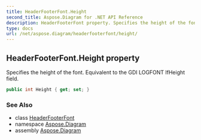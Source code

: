 ```yaml
---
title: HeaderFooterFont.Height
second_title: Aspose.Diagram for .NET API Reference
description: HeaderFooterFont property. Specifies the height of the font. Equivalent to the GDI LOGFONT lfHeight field
type: docs
url: /net/aspose.diagram/headerfooterfont/height/
---
```

## HeaderFooterFont.Height property

Specifies the height of the font. Equivalent to the GDI LOGFONT lfHeight field.

```csharp
public int Height { get; set; }
```

### See Also

* class [HeaderFooterFont](../)
* namespace [Aspose.Diagram](../../headerfooterfont/)
* assembly [Aspose.Diagram](../../../)


